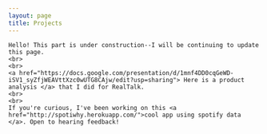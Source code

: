 ```yaml
---
layout: page
title: Projects
---
```

<p class="message">

    Hello! This part is under construction--I will be continuing to update this page.
    <br>
    <br>
    <a href="https://docs.google.com/presentation/d/1mnf4DD0cqGeWD-iSV1_syZfjWEAVttXzc0wUTG8CAjw/edit?usp=sharing"> Here is a product analysis </a> that I did for RealTalk.
    <br>
    <br>
    If you're curious, I've been working on this <a href="http://spotiwhy.herokuapp.com/">cool app using spotify data </a>. Open to hearing feedback!

</p>
